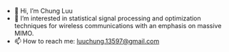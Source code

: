 - 👋 Hi, I’m Chung Luu
- 👀 I’m interested in statistical signal processing and optimization techniques for wireless communications with an emphasis on massive MIMO.
- 📫 How to reach me: luuchung.13597@gmail.com

<!---
luuchung/luuchung is a ✨ special ✨ repository because its `README.md` (this file) appears on your GitHub profile.
You can click the Preview link to take a look at your changes.
--->
